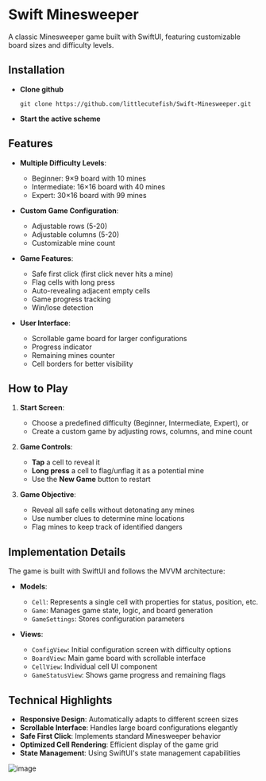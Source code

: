 # Swift Minesweeper

A classic Minesweeper game built with SwiftUI, featuring customizable board sizes and difficulty levels.

## Installation

- **Clone github**
  ```
  git clone https://github.com/littlecutefish/Swift-Minesweeper.git
  ```
- **Start the active scheme**

## Features

- **Multiple Difficulty Levels**:
  - Beginner: 9×9 board with 10 mines
  - Intermediate: 16×16 board with 40 mines
  - Expert: 30×16 board with 99 mines
  
- **Custom Game Configuration**:
  - Adjustable rows (5-20)
  - Adjustable columns (5-20)
  - Customizable mine count
  
- **Game Features**:
  - Safe first click (first click never hits a mine)
  - Flag cells with long press
  - Auto-revealing adjacent empty cells
  - Game progress tracking
  - Win/lose detection
  
- **User Interface**:
  - Scrollable game board for larger configurations
  - Progress indicator
  - Remaining mines counter
  - Cell borders for better visibility

## How to Play

1. **Start Screen**:
   - Choose a predefined difficulty (Beginner, Intermediate, Expert), or
   - Create a custom game by adjusting rows, columns, and mine count

2. **Game Controls**:
   - **Tap** a cell to reveal it
   - **Long press** a cell to flag/unflag it as a potential mine
   - Use the **New Game** button to restart

3. **Game Objective**:
   - Reveal all safe cells without detonating any mines
   - Use number clues to determine mine locations
   - Flag mines to keep track of identified dangers

## Implementation Details

The game is built with SwiftUI and follows the MVVM architecture:

- **Models**:
  - `Cell`: Represents a single cell with properties for status, position, etc.
  - `Game`: Manages game state, logic, and board generation
  - `GameSettings`: Stores configuration parameters

- **Views**:
  - `ConfigView`: Initial configuration screen with difficulty options
  - `BoardView`: Main game board with scrollable interface
  - `CellView`: Individual cell UI component
  - `GameStatusView`: Shows game progress and remaining flags

## Technical Highlights

- **Responsive Design**: Automatically adapts to different screen sizes
- **Scrollable Interface**: Handles large board configurations elegantly
- **Safe First Click**: Implements standard Minesweeper behavior
- **Optimized Cell Rendering**: Efficient display of the game grid
- **State Management**: Using SwiftUI's state management capabilities

![image](https://github.com/user-attachments/assets/4ff8f33b-0a29-4c7b-aded-b08150bae583)


